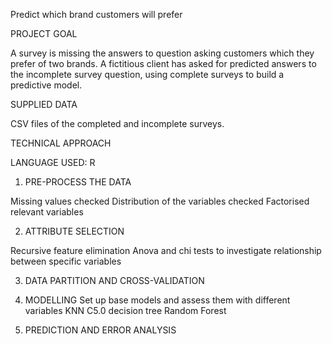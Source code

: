 Predict which brand customers will prefer

PROJECT GOAL

A survey is missing the answers to question asking customers which they prefer of two brands. A fictitious client has asked for predicted answers to the incomplete survey question, using complete surveys to build a predictive model.

SUPPLIED DATA

CSV files of the completed and incomplete surveys.

TECHNICAL APPROACH

LANGUAGE USED: R

1. PRE-PROCESS THE DATA

Missing values checked 
Distribution of the variables checked 
Factorised relevant variables 

2. ATTRIBUTE SELECTION

Recursive feature elimination 
Anova and chi tests to investigate relationship between specific variables

3. DATA PARTITION AND CROSS-VALIDATION 

4. MODELLING
Set up base models and assess them with different variables 
KNN
C5.0 decision tree 
Random Forest

5. PREDICTION AND ERROR ANALYSIS